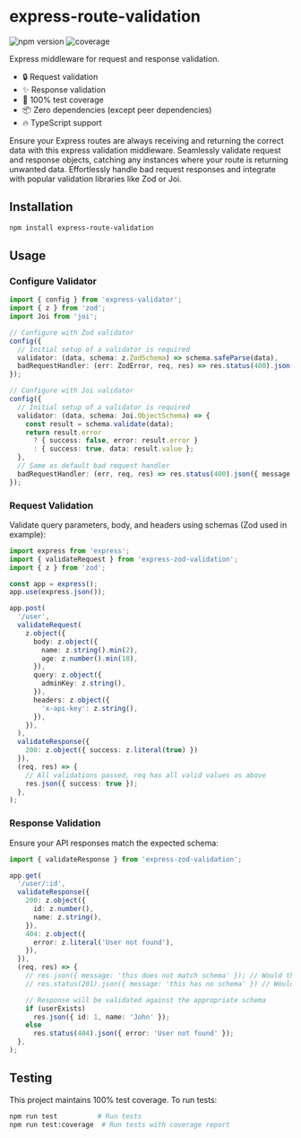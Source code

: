# express-route-validation

![npm version](https://img.shields.io/npm/v/express-route-validation)
![coverage](https://img.shields.io/badge/coverage-100%25-44cc11?style=flat)

Express middleware for request and response validation.

- 🔒 Request validation
- ✨ Response validation
- 💪 100% test coverage
- 📦 Zero dependencies (except peer dependencies)
- 🔥 TypeScript support

Ensure your Express routes are always receiving and returning the correct data with this express validation middleware. Seamlessly validate request and response objects, catching any instances where your route is returning unwanted data. Effortlessly handle bad request responses and integrate with popular validation libraries like Zod or Joi.

## Installation

```bash
npm install express-route-validation
```

## Usage

### Configure Validator

```typescript
import { config } from 'express-validator';
import { z } from 'zod';
import Joi from 'joi';

// Configure with Zod validator
config({ 
  // Initial setup of a validator is required
  validator: (data, schema: z.ZodSchema) => schema.safeParse(data),
  badRequestHandler: (err: ZodError, req, res) => res.status(400).json({ errors: err.errors })
});

// Configure with Joi validator
config({
  // Initial setup of a validator is required
  validator: (data, schema: Joi.ObjectSchema) => {
    const result = schema.validate(data);
    return result.error
      ? { success: false, error: result.error }
      : { success: true, data: result.value };
  },
  // Same as default bad request handler
  badRequestHandler: (err, req, res) => res.status(400).json({ message: "Bad Request" })
});
```

### Request Validation

Validate query parameters, body, and headers using schemas (Zod used in example):

```typescript
import express from 'express';
import { validateRequest } from 'express-zod-validation';
import { z } from 'zod';

const app = express();
app.use(express.json());

app.post(
  '/user',
  validateRequest(
    z.object({
      body: z.object({
        name: z.string().min(2),
        age: z.number().min(18),
      }),
      query: z.object({
        adminKey: z.string(),
      }),
      headers: z.object({
        'x-api-key': z.string(),
      }),
    }),
  ),
  validateResponse({
    200: z.object({ success: z.literal(true) })
  }),
  (req, res) => {
    // All validations passed, req has all valid values as above
    res.json({ success: true });
  },
);
```

### Response Validation

Ensure your API responses match the expected schema:

```typescript
import { validateResponse } from 'express-zod-validation';

app.get(
  '/user/:id',
  validateResponse({
    200: z.object({ 
      id: z.number(),
      name: z.string(),
    }),
    404: z.object({ 
      error: z.literal('User not found'),
    }),
  }),
  (req, res) => {
    // res.json({ message: 'this does not match schema' }); // Would throw an error
    // res.status(201).json({ message: 'this has no schema' }) // Would throw an error

    // Response will be validated against the appropriate schema
    if (userExists)
      res.json({ id: 1, name: 'John' });
    else
      res.status(404).json({ error: 'User not found' });
  },
);
```

## Testing

This project maintains 100% test coverage. To run tests:

```bash
npm run test          # Run tests
npm run test:coverage  # Run tests with coverage report
```
